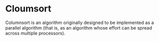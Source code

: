 # Cloumsort
Columnsort is an algorithm originally designed to be implemented as a parallel algorithm (that is, as an algorithm whose effort can be spread across multiple processors). 
